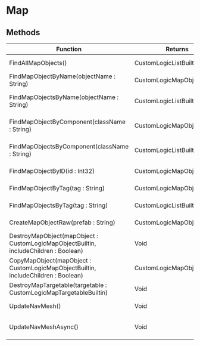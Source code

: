 # Map
## Methods
|Function|Returns|Description|
|---|---|---|
|FindAllMapObjects()|CustomLogicListBuiltin|Find all map objects|
|FindMapObjectByName(objectName : String)|CustomLogicMapObjectBuiltin|Find a map object by name|
|FindMapObjectsByName(objectName : String)|CustomLogicListBuiltin|Find all map objects by name|
|FindMapObjectByComponent(className : String)|CustomLogicMapObjectBuiltin|Find all map objects by component|
|FindMapObjectsByComponent(className : String)|CustomLogicListBuiltin|Find all map objects by component|
|FindMapObjectByID(id : Int32)|CustomLogicMapObjectBuiltin|Find a map object by ID|
|FindMapObjectByTag(tag : String)|CustomLogicMapObjectBuiltin|Find a map object by tag|
|FindMapObjectsByTag(tag : String)|CustomLogicListBuiltin|Find all map objects by tag|
|CreateMapObjectRaw(prefab : String)|CustomLogicMapObjectBuiltin|Create a new map object|
|DestroyMapObject(mapObject : CustomLogicMapObjectBuiltin, includeChildren : Boolean)|Void|Destroy a map object|
|CopyMapObject(mapObject : CustomLogicMapObjectBuiltin, includeChildren : Boolean)|CustomLogicMapObjectBuiltin|Copy a map object|
|DestroyMapTargetable(targetable : CustomLogicMapTargetableBuiltin)|Void|Destroy a map targetable|
|UpdateNavMesh()|Void|Update the nav mesh|
|UpdateNavMeshAsync()|Void|Update the nav mesh asynchronously|
